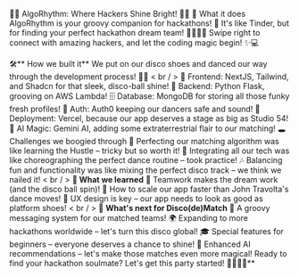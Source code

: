 💖✨ AlgoRhythm: Where Hackers Shine Bright! 🕺💃
🌟 What it does AlgoRhythm is your groovy companion for hackathons! 🎉 It's like Tinder, but for finding your perfect hackathon dream team! 👯‍♀️👯‍♂️ Swipe right to connect with amazing hackers, and let the coding magic begin! ✨💻

🛠️** How we built it**
We put on our disco shoes and danced our way through the development process! 🕺💃
< br / >
🎨 Frontend: NextJS, Tailwind, and Shadcn for that sleek, disco-ball shine!
🧠 Backend: Python Flask, grooving on AWS Lambda!
🗄️ Database: MongoDB for storing all those funky fresh profiles!
🔐 Auth: Auth0 keeping our dancers safe and sound!
🚀 Deployment: Vercel, because our app deserves a stage as big as Studio 54!
🤖 AI Magic: Gemini AI, adding some extraterrestrial flair to our matching!
🕳️ Challenges we boogied through
💃 Perfecting our matching algorithm was like learning the Hustle – tricky but so worth it!
🌈 Integrating all our tech was like choreographing the perfect dance routine – took practice!
🎶 Balancing fun and functionality was like mixing the perfect disco track – we think we nailed it!
< br / >
**🧠 What we learned**
🤝 Teamwork makes the dream work (and the disco ball spin)!
🚀 How to scale our app faster than John Travolta's dance moves!
🎨 UX design is key – our app needs to look as good as platform shoes!
< br / >
🔮 **What's next for Disco(de)Match**
💌 A groovy messaging system for our matched teams!
🌍 Expanding to more hackathons worldwide – let's turn this disco global!
🎓 Special features for beginners – everyone deserves a chance to shine!
🤖 Enhanced AI recommendations – let's make those matches even more magical!
Ready to find your hackathon soulmate? Let's get this party started! 🎉💖🕺💃**

